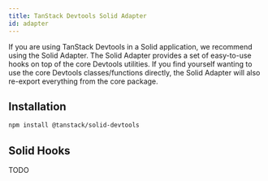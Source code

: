```yaml
---
title: TanStack Devtools Solid Adapter
id: adapter
---
```


If you are using TanStack Devtools in a Solid application, we recommend using the Solid Adapter. The Solid Adapter provides a set of easy-to-use hooks on top of the core Devtools utilities. If you find yourself wanting to use the core Devtools classes/functions directly, the Solid Adapter will also re-export everything from the core package.

## Installation

```sh
npm install @tanstack/solid-devtools
```

## Solid Hooks

TODO
